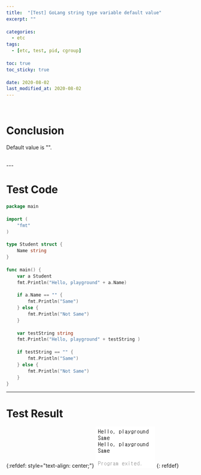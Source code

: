 ```yaml
---
title:  "[Test] GoLang string type variable default value"
excerpt: ""

categories:
  - etc
tags:
  - [etc, test, pid, cgroup]

toc: true
toc_sticky: true
 
date: 2020-08-02
last_modified_at: 2020-08-02
---
```


<br>

# Conclusion

Default value is "".

<br>
---

# Test Code

```go
package main

import (
	"fmt"
)

type Student struct {
    Name string
}

func main() {
	var a Student
	fmt.Println("Hello, playground" + a.Name)
	
	if a.Name == "" {
		fmt.Println("Same")
	} else {
		fmt.Println("Not Same")
	}
	
	var testString string
	fmt.Println("Hello, playground" + testString )
	
	if testString == "" {
		fmt.Println("Same")
	} else {
		fmt.Println("Not Same")
	}
}
```

---

# Test Result

{:refdef: style="text-align: center;"}
![test result](/assets/img/etc/2021-01-27-19-11-42.png)
{: refdef}
